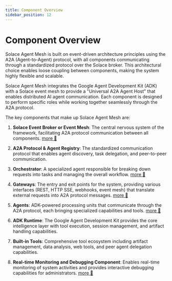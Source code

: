 ```yaml
---
title: Component Overview
sidebar_position: 12
---
```


# Component Overview

Solace Agent Mesh is built on event-driven architecture principles using the A2A (Agent-to-Agent) protocol, with all components communicating through a standardized protocol over the Solace broker. This architectural choice enables loose coupling between components, making the system highly flexible and scalable.

Solace Agent Mesh integrates the Google Agent Development Kit (ADK) with a Solace event mesh to provide a "Universal A2A Agent Host" that enables distributed AI agent communication. Each component is designed to perform specific roles while working together seamlessly through the A2A protocol.

The key components that make up Solace Agent Mesh are:

1. **Solace Event Broker or Event Mesh**: The central nervous system of the framework, facilitating A2A protocol communication between all components. [more 🔗](https://solace.com/products/event-broker/)

2. **A2A Protocol & Agent Registry**: The standardized communication protocol that enables agent discovery, task delegation, and peer-to-peer communication.

3. **Orchestrator**: A specialized agent responsible for breaking down requests into tasks and managing the overall workflow. [more 🔗](../concepts/orchestrator.md)

4. **Gateways**: The entry and exit points for the system, providing various interfaces (REST, HTTP SSE, webhooks, event mesh) that translate external requests into A2A protocol messages. [more 🔗](../concepts/gateways.md)

5. **Agents**: ADK-powered processing units that communicate through the A2A protocol, each bringing specialized capabilities and tools. [more 🔗](../concepts/agents.md)

6. **ADK Runtime**: The Google Agent Development Kit provides the core intelligence layer with tool execution, session management, and artifact handling capabilities.

8. **Built-in Tools**: Comprehensive tool ecosystem including artifact management, data analysis, web tools, and peer agent delegation capabilities.

9.  **Real-time Monitoring and Debugging Component**: Enables real-time monitoring of system activities and provides interactive debugging capabilities for administrators. [more 🔗](../deployment/observability.md)
